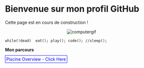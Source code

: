 # Bienvenue sur mon profil GitHub

Cette page est en cours de construction !

<p align="center">
  <img src="https://github.com/Arcadiastyx/Arcadiastyx/assets/72890174/a754d3a1-5617-46b5-b2fd-fe45ed0872cf" alt="computergif"/>
</p>


` while(!dead) 
      eat();
      play();
      code();
      //sleep();
`



    
**Mon parcours**

<p>
  <a href="https://github.com/Arcadiastyx/42-Piscine/tree/main/42%20Piscine" target="_blank" style="text-decoration: none; color: blue; border: 1px solid blue; padding: 3px;">
    Piscine Overview - Click Here
  </a>
</p>

